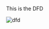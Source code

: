 This is the DFD

![dfd](https://cloud.githubusercontent.com/assets/21365184/19339304/47664fa6-90e8-11e6-9ecb-28bee0fcf19d.jpg)
